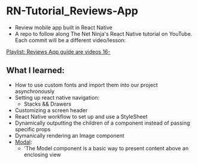 # RN-Tutorial_Reviews-App

- Review mobile app built in React Native
- A repo to follow along The Net Ninja's React Native tutorial on YouTube. Each commit will be a different video/lesson:

[Playlist: Reviews App guide are videos 16-](https://www.youtube.com/playlist?list=PL4cUxeGkcC9ixPU-QkScoRBVxtPPzVjrQ)

## What I learned:

- How to use custom fonts and import them into our project asynchronously
- Setting up react native navigation:
  - Stacks && Drawers
- Customizing a screen header
- React Native workflow to set up and use a StyleSheet
- Dynamically outputting the children of a component instead of passing specific props
- Dymanically rendering an Image component
- [Modal](https://reactnative.dev/docs/modal):
  - 'The Model component is a basic way to present content above an enclosing view
